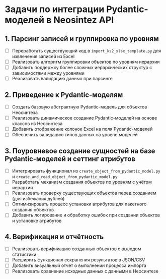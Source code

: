 # Задачи по интеграции Pydantic-моделей в Neosintez API

## 1. Парсинг записей и группировка по уровням
- [ ] Переработать существующий код в `import_ks2_xlsx_template.py` для извлечения записей из Excel
- [ ] Реализовать алгоритм группировки объектов по уровням иерархии
- [ ] Добавить поддержку более сложных иерархических структур с зависимостями между уровнями
- [ ] Реализовать валидацию данных при парсинге

## 2. Приведение к Pydantic-моделям
- [ ] Создать базовую абстрактную Pydantic-модель для объектов Неосинтеза
- [ ] Реализовать динамическое создание Pydantic-моделей на основе классов из Неосинтеза
- [ ] Добавить отображение колонок Excel на поля Pydantic-моделей
- [ ] Обеспечить валидацию типов данных на уровне моделей

## 3. Поуровневое создание сущностей на базе Pydantic-моделей и сеттинг атрибутов
- [ ] Интегрировать функционал из `create_object_from_pydantic_model.py` и `create_and_read_object_from_pydantic_model.py`
- [ ] Разработать механизм создания объектов по уровням с учётом иерархии
- [ ] Реализовать проверку существующих объектов перед созданием (для избежания дублей)
- [ ] Оптимизировать процесс установки атрибутов для пакетного создания объектов
- [ ] Добавить логирование и обработку ошибок при создании объектов и установке атрибутов

## 4. Верификация и отчётность
- [ ] Реализовать верификацию созданных объектов с выводом статистики
- [ ] Расширить функционал сохранения результатов в JSON/CSV
- [ ] Добавить визуальный отчёт о выполнении процесса импорта
- [ ] Реализовать сравнение исходных данных с данными в Неосинтезе
